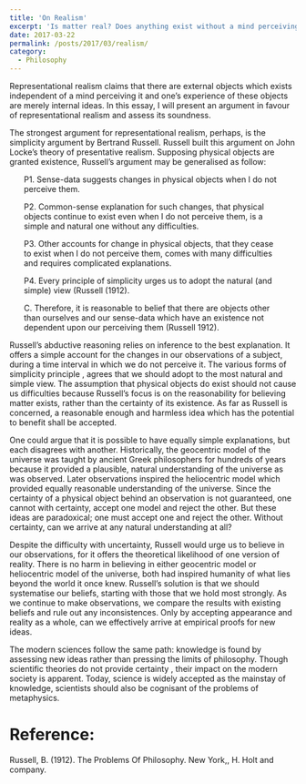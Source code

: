 ```yaml
---
title: 'On Realism'
excerpt: 'Is matter real? Does anything exist without a mind perceiving it? In this post, I will share my thoughts on representational realism.'
date: 2017-03-22
permalink: /posts/2017/03/realism/
category: 
  - Philosophy
---
```




Representational realism claims that there are external objects which exists independent of a mind perceiving it and one’s experience of these objects are merely internal ideas. In this essay, I will present an argument in favour of representational realism and assess its soundness.

The strongest argument for representational realism, perhaps, is the simplicity argument by Bertrand Russell. Russell built this argument on John Locke’s theory of presentative realism. Supposing physical objects are granted existence, Russell’s argument may be generalised as follow:

<p style="margin-left:5%; margin-right:5%;">P1.	Sense-data suggests changes in physical objects when I do not perceive them.</p>
<p style="margin-left:5%; margin-right:5%;">P2.	Common-sense explanation for such changes, that physical objects continue to exist even when I do not perceive them, is a simple and natural one without any difficulties.</p>
<p style="margin-left:5%; margin-right:5%;">P3.	Other accounts for change in physical objects, that they cease to exist when I do not perceive them, comes with many difficulties and requires complicated explanations.</p>
<p style="margin-left:5%; margin-right:5%;">P4.	Every principle of simplicity urges us to adopt the natural (and simple) view (Russell (1912).</p>
<p style="margin-left:5%; margin-right:5%;">C.	Therefore, it is reasonable to belief that there are objects other than ourselves and our sense-data which have an existence not dependent upon our perceiving them (Russell 1912).</p>

Russell’s abductive reasoning relies on inference to the best explanation. It offers a simple account for the changes in our observations of a subject, during a time interval in which we do not perceive it. The various forms of simplicity principle , agrees that we should adopt to the most natural and simple view. The assumption that physical objects do exist should not cause us difficulties because Russell’s focus is on the reasonability for believing matter exists, rather than the certainty of its existence. As far as Russell is concerned, a reasonable enough and harmless idea which has the potential to benefit shall be accepted. 

One could argue that it is possible to have equally simple explanations, but each disagrees with another. Historically, the geocentric model of the universe was taught by ancient Greek philosophers for hundreds of years because it provided a plausible, natural understanding of the universe as was observed. Later observations inspired the heliocentric model which provided equally reasonable understanding of the universe. Since the certainty of a physical object behind an observation is not guaranteed, one cannot with certainty, accept one model and reject the other. But these ideas are paradoxical; one must accept one and reject the other. Without certainty, can we arrive at any natural understanding at all?

Despite the difficulty with uncertainty, Russell would urge us to believe in our observations, for it offers the theoretical likelihood of one version of reality. There is no harm in believing in either geocentric model or heliocentric model of the universe, both had inspired humanity of what lies beyond the world it once knew. Russell’s solution is that we should systematise our beliefs, starting with those that we hold most strongly. As we continue to make observations, we compare the results with existing beliefs and rule out any inconsistences. Only by accepting appearance and reality as a whole, can we effectively arrive at empirical proofs for new ideas. 

The modern sciences follow the same path: knowledge is found by assessing new ideas rather than pressing the limits of philosophy. Though scientific theories do not provide certainty , their impact on the modern society is apparent. Today, science is widely accepted as the mainstay of knowledge, scientists should also be cognisant of the problems of metaphysics.





Reference:
==========
Russell, B. (1912). The Problems Of Philosophy. New York,, H. Holt and company.
